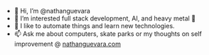 - 👋 Hi, I’m @nathanguevara
- 👀 I’m interested full stack development, AI, and heavy metal 🤘
- 🌱 I like to automate things and learn new technologies.
- 📫 Ask me about computers, skate parks or my thoughts on self improvement @ [nathanguevara.com](https://www.nathanguevara.com)

<!---
nathanguevara/nathanguevara is a ✨ special ✨ repository because its `README.md` (this file) appears on your GitHub profile.
You can click the Preview link to take a look at your changes.
--->
